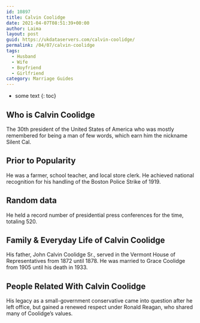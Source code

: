 ```yaml
---
id: 10897
title: Calvin Coolidge
date: 2021-04-07T08:51:39+00:00
author: Laima
layout: post
guid: https://ukdataservers.com/calvin-coolidge/
permalink: /04/07/calvin-coolidge
tags:
  - Husband
  - Wife
  - Boyfriend
  - Girlfriend
category: Marriage Guides
---
```


* some text
{: toc}


## Who is Calvin Coolidge
                  
                  
                  
The 30th president of the United States of America who was mostly remembered for being a man of few words, which earn him the nickname Silent Cal.
                  
              
            
              
            
                
                
                
## Prior to Popularity
                  
                  
                  
He was a farmer, school teacher, and local store clerk. He achieved national recognition for his handling of the Boston Police Strike of 1919.
                  
              
            
              
            
                
                
                
## Random data
                  
                  
                  
He held a record number of presidential press conferences for the time, totaling 520.
                  
              
            
              
            
                
                
                
## Family & Everyday Life of Calvin Coolidge
                  
                  
                  
His father, John Calvin Coolidge Sr., served in the Vermont House of Representatives from 1872 until 1878. He was married to Grace Coolidge from 1905 until his death in 1933.
                  
              
            
              
            
                
                
                
## People Related With Calvin Coolidge
                  
                  
                  
His legacy as a small-government conservative came into question after he left office, but gained a renewed respect under Ronald Reagan, who shared many of Coolidge&#8217;s values.
                  
              
            
              
            
                
              
            
              
              
            
            
              
            
          
          
          